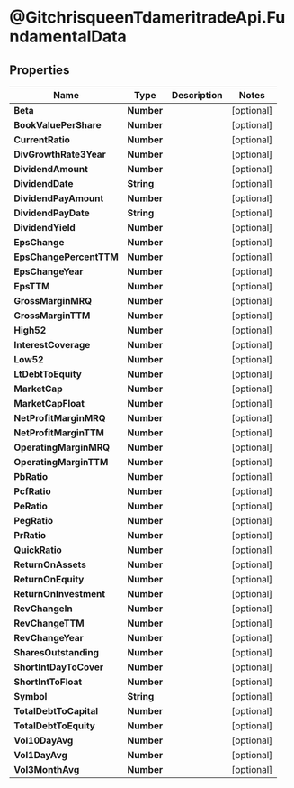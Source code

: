 # @GitchrisqueenTdameritradeApi.FundamentalData

## Properties
Name | Type | Description | Notes
------------ | ------------- | ------------- | -------------
**Beta** | **Number** |  | [optional] 
**BookValuePerShare** | **Number** |  | [optional] 
**CurrentRatio** | **Number** |  | [optional] 
**DivGrowthRate3Year** | **Number** |  | [optional] 
**DividendAmount** | **Number** |  | [optional] 
**DividendDate** | **String** |  | [optional] 
**DividendPayAmount** | **Number** |  | [optional] 
**DividendPayDate** | **String** |  | [optional] 
**DividendYield** | **Number** |  | [optional] 
**EpsChange** | **Number** |  | [optional] 
**EpsChangePercentTTM** | **Number** |  | [optional] 
**EpsChangeYear** | **Number** |  | [optional] 
**EpsTTM** | **Number** |  | [optional] 
**GrossMarginMRQ** | **Number** |  | [optional] 
**GrossMarginTTM** | **Number** |  | [optional] 
**High52** | **Number** |  | [optional] 
**InterestCoverage** | **Number** |  | [optional] 
**Low52** | **Number** |  | [optional] 
**LtDebtToEquity** | **Number** |  | [optional] 
**MarketCap** | **Number** |  | [optional] 
**MarketCapFloat** | **Number** |  | [optional] 
**NetProfitMarginMRQ** | **Number** |  | [optional] 
**NetProfitMarginTTM** | **Number** |  | [optional] 
**OperatingMarginMRQ** | **Number** |  | [optional] 
**OperatingMarginTTM** | **Number** |  | [optional] 
**PbRatio** | **Number** |  | [optional] 
**PcfRatio** | **Number** |  | [optional] 
**PeRatio** | **Number** |  | [optional] 
**PegRatio** | **Number** |  | [optional] 
**PrRatio** | **Number** |  | [optional] 
**QuickRatio** | **Number** |  | [optional] 
**ReturnOnAssets** | **Number** |  | [optional] 
**ReturnOnEquity** | **Number** |  | [optional] 
**ReturnOnInvestment** | **Number** |  | [optional] 
**RevChangeIn** | **Number** |  | [optional] 
**RevChangeTTM** | **Number** |  | [optional] 
**RevChangeYear** | **Number** |  | [optional] 
**SharesOutstanding** | **Number** |  | [optional] 
**ShortIntDayToCover** | **Number** |  | [optional] 
**ShortIntToFloat** | **Number** |  | [optional] 
**Symbol** | **String** |  | [optional] 
**TotalDebtToCapital** | **Number** |  | [optional] 
**TotalDebtToEquity** | **Number** |  | [optional] 
**Vol10DayAvg** | **Number** |  | [optional] 
**Vol1DayAvg** | **Number** |  | [optional] 
**Vol3MonthAvg** | **Number** |  | [optional] 


